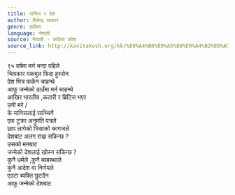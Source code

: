 ```yaml
---
title: मानिस र देश
author: शैलेन्द्र साकार
genre: कविता
language: नेपाली
source: नेपाली - कविता कोश
source_link: http://kavitakosh.org/kk/%E0%A4%B6%E0%A5%88%E0%A4%B2%E0%A5%87%E0%A4%A8%E0%A5%8D%E0%A4%A6%E0%A5%8D%E0%A4%B0_%E0%A4%B8%E0%A4%BE%E0%A4%95%E0%A4%BE%E0%A4%B0
---
```


९५ वर्षमा मर्न भन्दा पहिले  
चित्रकार मकबुल फिदा हुस्सेन  
देश भित्र फर्कन चाहन्थे  
आफू जन्मेको ठाउँमा मर्न चाहन्थे  
आखिर भारतीय ,कतारी र ब्रिटिस भएर  
उनी मरे /  
के मानिसलाई साच्चिनै  
एक टुक्रा अनुमति पत्रले  
छाप लागेको भिसाको कागजले  
देशबाट अलग राख्न सकिन्छ ?  
उसको मनबाट  
जन्मेको देशलाई खोस्न सकिन्छ ?  
कुनै धर्मले ,कुनै ब्यबस्थाले  
कुनै आदेश वा निर्णयले  
एउटा ब्यक्ति छुटदैन  
आफू जन्मेको देशबाट
